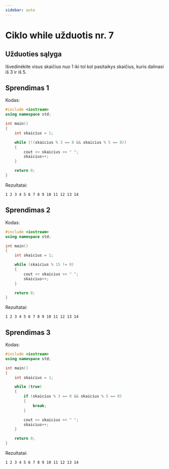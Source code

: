 ```yaml
---
sidebar: auto
---
```


# Ciklo while užduotis nr. 7

## Užduoties sąlyga

Išvedinėkite visus skaičius nuo 1 iki tol kol pasitaikys skaičius, kuris dalinasi iš 3 ir iš 5.

## Sprendimas 1

Kodas:

```cpp
#include <iostream>
using namespace std;

int main()
{
	int skaicius = 1;

	while (!(skaicius % 3 == 0 && skaicius % 5 == 0))
	{
		cout << skaicius << " ";
		skaicius++;
	}

	return 0;
}
```

Rezultatai:

```
1 2 3 4 5 6 7 8 9 10 11 12 13 14
```

## Sprendimas 2

Kodas:

```cpp
#include <iostream>
using namespace std;

int main()
{
	int skaicius = 1;

	while (skaicius % 15 != 0)
	{
		cout << skaicius << " ";
		skaicius++;
	}

	return 0;
}
```

Rezultatai:

```
1 2 3 4 5 6 7 8 9 10 11 12 13 14
```

## Sprendimas 3

Kodas:

```cpp
#include <iostream>
using namespace std;

int main()
{
	int skaicius = 1;

	while (true)
	{
		if (skaicius % 3 == 0 && skaicius % 5 == 0)
		{
			break;
		}

		cout << skaicius << " ";
		skaicius++;
	}

	return 0;
}
```

Rezultatai:

```
1 2 3 4 5 6 7 8 9 10 11 12 13 14
```
